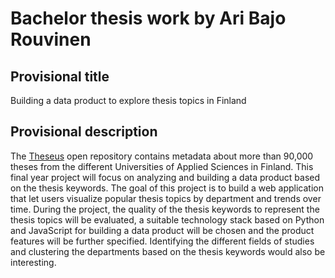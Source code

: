 Bachelor thesis work by Ari Bajo Rouvinen
=========

Provisional title
--------------
Building a data product to explore thesis topics in Finland

Provisional description
--------------
The [Theseus](http://theseus.fi/) open repository contains metadata about more than 90,000 theses from the different Universities of Applied Sciences in Finland. This final year project will focus on analyzing and building a data product based on the thesis keywords. The goal of this project is to build a web application that let users visualize popular thesis topics by department and trends over time. During the project, the quality of the thesis keywords to represent the thesis topics will be evaluated, a suitable technology stack based on Python and JavaScript for building a data product will be chosen and the product features will be further specified. Identifying the different fields of studies and clustering the departments based on the thesis keywords would also be interesting.

